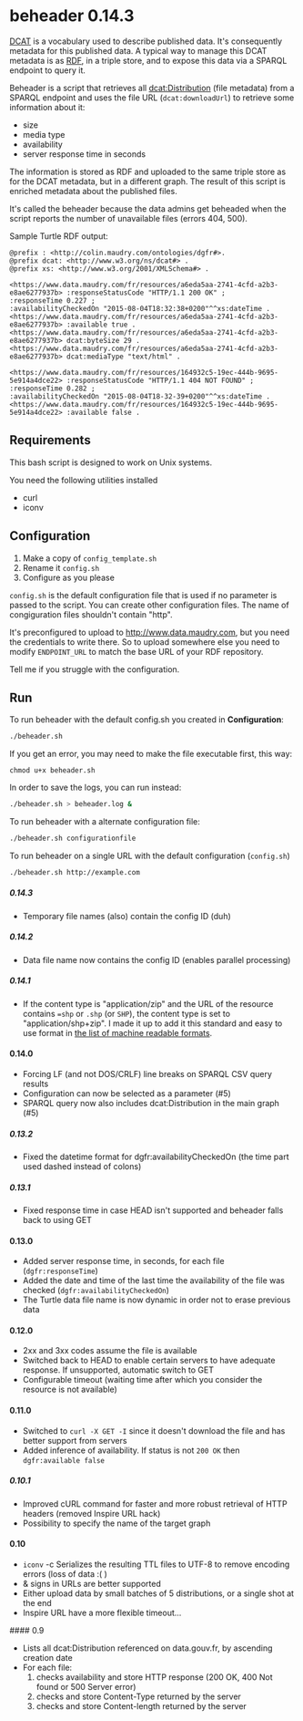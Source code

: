 # beheader 0.14.3

[DCAT](http://www.w3.org/TR/vocab-dcat) is a vocabulary used to describe published data. It's consequently metadata for this published data. A typical way to manage this DCAT metadata is as [RDF](https://en.wikipedia.org/wiki/Resource_Description_Framework), in a triple store, and to expose this data via a SPARQL endpoint to query it.

Beheader is a script that retrieves all [dcat:Distribution](http://www.w3.org/TR/vocab-dcat/#Class:_Distribution) (file metadata) from a SPARQL endpoint and uses the file URL (`dcat:downloadUrl`) to retrieve some information about it:

* size
* media type
* availability
* server response time in seconds

The information is stored as RDF and uploaded to the same triple store as for the DCAT metadata, but in a different graph. The result of this script is enriched metadata about the published files.

It's called the beheader because the data admins get beheaded when the script reports the number of unavailable files (errors 404, 500).

Sample Turtle RDF output:

```turtle
@prefix : <http://colin.maudry.com/ontologies/dgfr#>.
@prefix dcat: <http://www.w3.org/ns/dcat#> .
@prefix xs: <http://www.w3.org/2001/XMLSchema#> .

<https://www.data.maudry.com/fr/resources/a6eda5aa-2741-4cfd-a2b3-e8ae6277937b> :responseStatusCode "HTTP/1.1 200 OK" ;
:responseTime 0.227 ;
:availabilityCheckedOn "2015-08-04T18:32:38+0200"^^xs:dateTime .
<https://www.data.maudry.com/fr/resources/a6eda5aa-2741-4cfd-a2b3-e8ae6277937b> :available true .
<https://www.data.maudry.com/fr/resources/a6eda5aa-2741-4cfd-a2b3-e8ae6277937b> dcat:byteSize 29 .
<https://www.data.maudry.com/fr/resources/a6eda5aa-2741-4cfd-a2b3-e8ae6277937b> dcat:mediaType "text/html" .
 
<https://www.data.maudry.com/fr/resources/164932c5-19ec-444b-9695-5e914a4dce22> :responseStatusCode "HTTP/1.1 404 NOT FOUND" ;
:responseTime 0.282 ;
:availabilityCheckedOn "2015-08-04T18-32-39+0200"^^xs:dateTime .
<https://www.data.maudry.com/fr/resources/164932c5-19ec-444b-9695-5e914a4dce22> :available false .
```

## Requirements

This bash script is designed to work on Unix systems.

You need the following utilities installed

* curl
* iconv

## Configuration

1. Make a copy of `config_template.sh`
2. Rename it `config.sh`
3. Configure as you please

`config.sh` is the default configuration file that is used if no parameter is passed to the script. You can create other configuration files. The name of congiguration files shouldn't contain "http".

It's preconfigured to upload to http://www.data.maudry.com, but you need the credentials to write there. So to upload somewhere else you need to modify `ENDPOINT_URL` to match the base URL of your RDF repository.

Tell me if you struggle with the configuration.

## Run

To run beheader with the default config.sh you created in **Configuration**:

```bash
./beheader.sh
```

If you get an error, you may need to make the file executable first, this way:

```
chmod u+x beheader.sh
```

In order to save the logs, you can run instead:

```bash
./beheader.sh > beheader.log &
```

To run beheader with a alternate configuration file:

```bash
./beheader.sh configurationfile
```

To run beheader on a single URL with the default configuration (`config.sh`)

```bash
./beheader.sh http://example.com
```


##### 0.14.3

* Temporary file names (also) contain the config ID (duh)

##### 0.14.2

* Data file name now contains the config ID (enables parallel processing)

##### 0.14.1

* If the content type is "application/zip" and the URL of the resource contains `=shp` or `.shp` (or `SHP`), the content type is set to "application/shp+zip". I made it up to add it this standard and easy to use format in [the list of machine readable formats](https://github.com/ColinMaudry/datagouvfr-rdf/issues/37).

#### 0.14.0

*  Forcing LF (and not DOS/CRLF) line breaks on SPARQL CSV query results
* Configuration can now be selected as a parameter (#5)
* SPARQL query now also includes dcat:Distribution in the main graph (#5)

##### 0.13.2

* Fixed the datetime format for dgfr:availabilityCheckedOn (the time part used dashed instead of colons)

##### 0.13.1

* Fixed response time in case HEAD isn't supported and beheader falls back to using GET

#### 0.13.0

* Added server response time, in seconds, for each file (`dgfr:responseTime`)
* Added the date and time of the last time the availability of the file was checked (`dgfr:availabilityCheckedOn`)
* The Turtle data file name is now dynamic in order not to erase previous data

#### 0.12.0

* 2xx and 3xx codes assume the file is available
* Switched back to HEAD to enable certain servers to have adequate response. If unsupported, automatic switch to GET
* Configurable timeout (waiting time after which you consider the resource is not available)

#### 0.11.0

* Switched to `curl -X GET -I` since it doesn't download the file and has better support from servers
* Added inference of availability. If status is not `200 OK` then `dgfr:available false`

##### 0.10.1

* Improved cURL command for faster and more robust retrieval of HTTP headers (removed Inspire URL hack)
* Possibility to specify the name of the target graph

#### 0.10

* `iconv` -c Serializes the resulting TTL files to UTF-8 to remove encoding errors (loss of data :( )
* & signs in URLs are better supported
* Either upload data by small batches of 5 distributions, or a single shot at the end
* Inspire URL have a more flexible timeout...

#### 0.9

* Lists all dcat:Distribution referenced on data.gouv.fr, by ascending creation date
* For each file:
	1. checks availability and store HTTP response (200 OK, 400 Not found or 500 Server error)
	2. checks and store Content-Type returned by the server
	3. checks and store Content-length returned by the server





